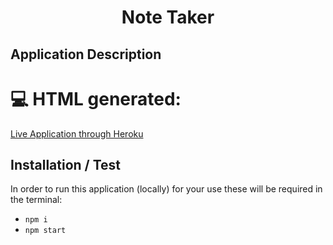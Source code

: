 
<h1 align="center">Note Taker</h1>

## Application Description




💻 HTML generated:
===================
[Live Application through Heroku](https://appnote-taker.herokuapp.com/notes)


## Installation / Test

In order to run this application (locally) for your use these will be required in the terminal:
- `npm i`
- `npm start`
